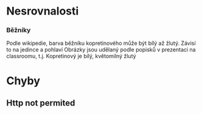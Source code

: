 # Nesrovnalosti

### Běžníky
Podle wikipedie, barva běžníku kopretinového může být bílý až žlutý. Závisí to na jedince a pohlaví
Obrázky jsou udělaný podle popisků v prezentaci na classroomu, t.j. Kopretinový je bílý, květomilný žlutý

# Chyby
## Http not permited
